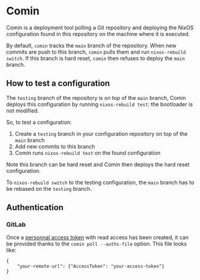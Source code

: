 # Comin

Comin is a deployment tool polling a Git repository and deploying the NixOS
configuration found in this repository on the machine where it is executed.


By default, `comin` tracks the `main` branch of the repository. When
new commits are push to this branch, `comin` pulls them and run
`nixos-rebuild switch`. If this branch is hard reset, `comin` then
refuses to deploy the `main` branch.


## How to test a configuration

The `testing` branch of the repository is on top of the `main` branch,
Comin deploys this configuration by running `nixos-rebuild test`: the
bootloader is not modified.

So, to test a configuration:

1. Create a `testing` branch in your configuration repository on top of the `main` branch
2. Add new commits to this branch
3. Comin runs `nixos-rebuild test` on the found configuration

Note this branch can be hard reset and Comin then deploys the hard
reset configuration.

To `nixos-rebuild switch` to the testing configuration, the `main`
branch has to be rebased on the `testing` branch.

## Authentication

### GitLab

Once a [personnal access
token](https://docs.gitlab.com/ee/user/profile/personal_access_tokens.html)
with read access has been created, it can be provided thanks to the
`comin poll --auths-file` option. This file looks like:

```
{
    "your-remote-url": {"AccessToken": "your-access-token"}
}
```
